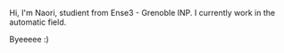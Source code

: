 Hi, I'm Naori, studient from Ense3 - Grenoble INP.
I currently work in the automatic field.

Byeeeee :) 
